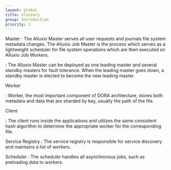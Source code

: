 ```yaml
---
layout: global
title: Glossary
group: Introduction
priority: 1
---
```


Master
: The Alluxio Master serves all user requests and journals file system metadata changes. The Alluxio Job Master is the process which serves as a lightweight scheduler for file system operations which are then executed on Alluxio Job Workers.

: The Alluxio Master can be deployed as one leading master and several standby masters for fault tolerance. When the leading master goes down, a standby master is elected to become the new leading master.

Worker
<!-- : Alluxio workers are responsible for managing user-configurable local resources allocated to Alluxio (e.g. memory, SSDs, HDDs). Alluxio workers store data as blocks and serve client requests that read or write data by reading or creating new blocks within their local resources. Workers are only responsible for managing blocks; the actual mapping from files to blocks is only stored by the master. -->
: Worker, the most important component of DORA architecture, stores both metadata and data that are sharded by key, usually the path of the file.

Client
<!-- : The Alluxio client provides users a gateway to interact with the Alluxio servers. It initiates communication with the leading master to carry out metadata operations and with workers to read and write data that is stored in Alluxio. Alluxio supports a native file system API in Java and bindings in multiple languages including REST, Go, and Python. Alluxio also supports APIs that are compatible with the HDFS API and the Amazon S3 API. -->
: The client runs inside the applications and utilizes the same consistent hash algorithm to determine the appropriate worker for the corresponding file.

Service Registry
: The service registry is responsible for service discovery and maintains a list of workers.

Scheduler
: The scheduler handles all asynchronous jobs, such as preloading data to workers.